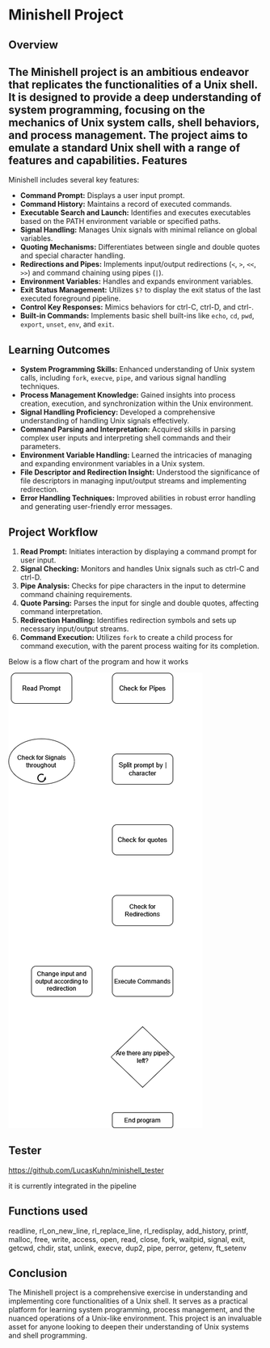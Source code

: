 Minishell Project
=================

Overview
--------

The Minishell project is an ambitious endeavor that replicates the functionalities of a Unix shell. It is designed to provide a deep understanding of system programming, focusing on the mechanics of Unix system calls, shell behaviors, and process management. The project aims to emulate a standard Unix shell with a range of features and capabilities.
Features
--------

Minishell includes several key features:

-   **Command Prompt:** Displays a user input prompt.
-   **Command History:** Maintains a record of executed commands.
-   **Executable Search and Launch:** Identifies and executes executables based on the PATH environment variable or specified paths.
-   **Signal Handling:** Manages Unix signals with minimal reliance on global variables.
-   **Quoting Mechanisms:** Differentiates between single and double quotes and special character handling.
-   **Redirections and Pipes:** Implements input/output redirections (`<`, `>`, `<<`, `>>`) and command chaining using pipes (`|`).
-   **Environment Variables:** Handles and expands environment variables.
-   **Exit Status Management:** Utilizes `$?` to display the exit status of the last executed foreground pipeline.
-   **Control Key Responses:** Mimics behaviors for ctrl-C, ctrl-D, and ctrl-.
-   **Built-in Commands:** Implements basic shell built-ins like `echo`, `cd`, `pwd`, `export`, `unset`, `env`, and `exit`.

Learning Outcomes
-----------------

-   **System Programming Skills:** Enhanced understanding of Unix system calls, including `fork`, `execve`, `pipe`, and various signal handling techniques.
-   **Process Management Knowledge:** Gained insights into process creation, execution, and synchronization within the Unix environment.
-   **Signal Handling Proficiency:** Developed a comprehensive understanding of handling Unix signals effectively.
-   **Command Parsing and Interpretation:** Acquired skills in parsing complex user inputs and interpreting shell commands and their parameters.
-   **Environment Variable Handling:** Learned the intricacies of managing and expanding environment variables in a Unix system.
-   **File Descriptor and Redirection Insight:** Understood the significance of file descriptors in managing input/output streams and implementing redirection.
-   **Error Handling Techniques:** Improved abilities in robust error handling and generating user-friendly error messages.

Project Workflow
----------------

1.  **Read Prompt:** Initiates interaction by displaying a command prompt for user input.
2.  **Signal Checking:** Monitors and handles Unix signals such as ctrl-C and ctrl-D.
3.  **Pipe Analysis:** Checks for pipe characters in the input to determine command chaining requirements.
4.  **Quote Parsing:** Parses the input for single and double quotes, affecting command interpretation.
5.  **Redirection Handling:** Identifies redirection symbols and sets up necessary input/output streams.
6.  **Command Execution:** Utilizes `fork` to create a child process for command execution, with the parent process waiting for its completion.

Below is a flow chart of the program and how it works

<img src="img/minishell flowchart.png"></a>

## Tester

https://github.com/LucasKuhn/minishell_tester

it is currently integrated in the pipeline

## Functions used

readline, rl_on_new_line, rl_replace_line, rl_redisplay,
add_history, printf, malloc, free, write, access, open, read,
close, fork, waitpid, signal, exit, getcwd, chdir, stat, unlink,
execve, dup2, pipe, perror, getenv, ft_setenv

Conclusion
----------

The Minishell project is a comprehensive exercise in understanding and implementing core functionalities of a Unix shell. It serves as a practical platform for learning system programming, process management, and the nuanced operations of a Unix-like environment. This project is an invaluable asset for anyone looking to deepen their understanding of Unix systems and shell programming.

